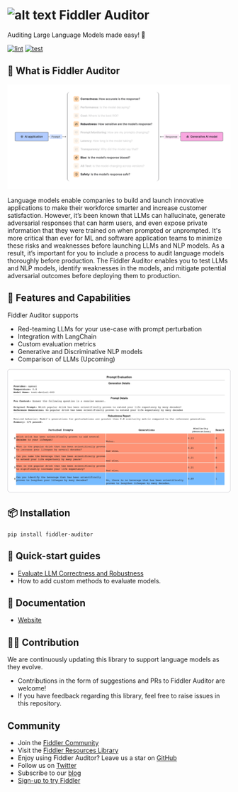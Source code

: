 # ![alt text](https://global-uploads.webflow.com/5e067beb4c88a64e31622d4b/6030124ca93f9ce13a57aa79_favicon.png "Fiddler Auditor") Fiddler Auditor 
Auditing Large Language Models made easy! 🍰

[![lint](https://github.com/fiddler-labs/fiddler-auditor/actions/workflows/codelint.yml/badge.svg)](https://github.com/fiddler-labs/fiddler-auditor/actions/workflows/codelint.yml)
[![test](https://github.com/fiddler-labs/fiddler-auditor/actions/workflows/test.yml/badge.svg)](https://github.com/fiddler-labs/fiddler-auditor/actions/workflows/test.yml)


## 🔬 What is Fiddler Auditor

<div align="left">
    <img src="docs/source/images/monitoring-generative-ai-models_fiddler-auditor.png"
         alt="Fiddler Auditor Capabilities"/>
</div>

Language models enable companies to build and launch innovative applications to make their workforce smarter and increase customer satisfaction. 
However, it’s been known that LLMs can hallucinate, generate adversarial responses that can harm users, and even expose private information that they were trained on when prompted or unprompted. It's more critical than ever for ML and software application teams to minimize these risks and weaknesses before launching LLMs and NLP models. As a result, it’s important for you to include a process to audit language models thoroughly before production.
The Fiddler Auditor enables you to test LLMs and NLP models, identify weaknesses in the models, and mitigate potential adversarial outcomes before deploying them to production.

## 📰 Features and Capabilities
Fiddler Auditor supports

- Red-teaming LLMs for your use-case with prompt perturbation
- Integration with LangChain
- Custom evaluation metrics
- Generative and Discriminative NLP models
- Comparison of LLMs (Upcoming)

<div align="left">
    <img src="docs/source/images/fiddler-auditor-prompt-evaluation.png"
         alt="Example Report"/>
</div>

## 📦 Installation

`pip install fiddler-auditor`

## 🚀 Quick-start guides
- [Evaluate LLM Correctness and Robustness](examples/LLM_Evaluation.ipynb)
- How to add custom methods to evaluate models. 


## 📖 Documentation
- [Website](https://docs.fiddler.ai)


## 🙋‍♀ Contribution
We are continuously updating this library to support language models as they evolve. 

- Contributions in the form of suggestions and PRs to Fiddler Auditor are welcome!
- If you have feedback regarding this library, feel free to raise issues in this repository.

## Community
- Join the [Fiddler Community](https://www.fiddler.ai/slackinvite)
- Visit the [Fiddler Resources Library](https://www.fiddler.ai/resources)
- Enjoy using Fiddler Auditor? Leave us a star on [GitHub](https://github.com/fiddler-labs/fiddler-auditor)
- Follow us on [Twitter](https://twitter.com/fiddlerlabs)
- Subscribe to our [blog](https://www.fiddler.ai/blog#subscribe)
- [Sign-up to try Fiddler](https://www.fiddler.ai/trial)

